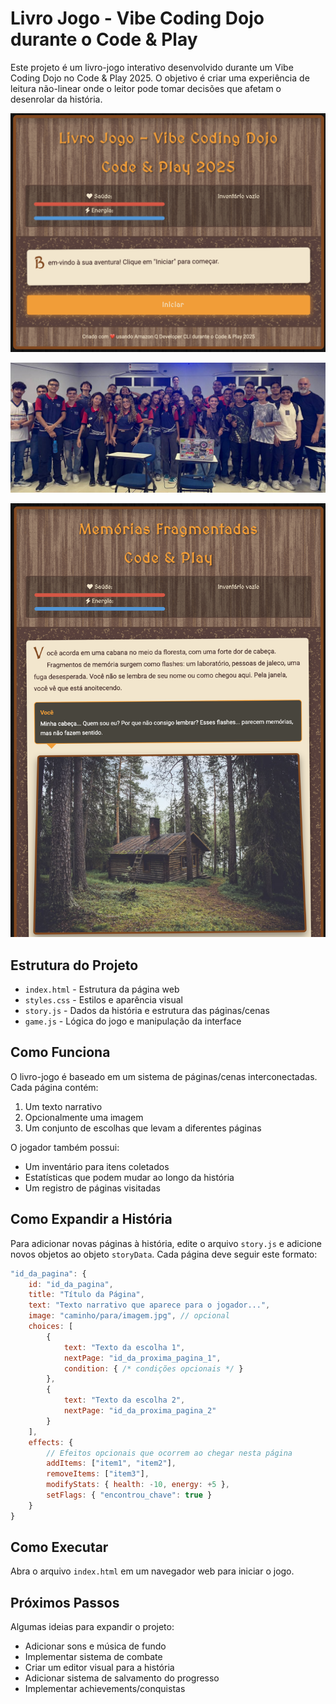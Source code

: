 # Livro Jogo - Vibe Coding Dojo durante o Code & Play

Este projeto é um livro-jogo interativo desenvolvido durante um Vibe Coding Dojo no Code & Play 2025. O objetivo é criar uma experiência de leitura não-linear onde o leitor pode tomar decisões que afetam o desenrolar da história.

![Início do jogo](images/start.png)

![Grupo](images/group.jpeg)

![Início do jogo](images/memories.png)

## Estrutura do Projeto

- `index.html` - Estrutura da página web
- `styles.css` - Estilos e aparência visual
- `story.js` - Dados da história e estrutura das páginas/cenas
- `game.js` - Lógica do jogo e manipulação da interface

## Como Funciona

O livro-jogo é baseado em um sistema de páginas/cenas interconectadas. Cada página contém:

1. Um texto narrativo
2. Opcionalmente uma imagem
3. Um conjunto de escolhas que levam a diferentes páginas

O jogador também possui:
- Um inventário para itens coletados
- Estatísticas que podem mudar ao longo da história
- Um registro de páginas visitadas

## Como Expandir a História

Para adicionar novas páginas à história, edite o arquivo `story.js` e adicione novos objetos ao objeto `storyData`. Cada página deve seguir este formato:

```javascript
"id_da_pagina": {
    id: "id_da_pagina",
    title: "Título da Página",
    text: "Texto narrativo que aparece para o jogador...",
    image: "caminho/para/imagem.jpg", // opcional
    choices: [
        {
            text: "Texto da escolha 1",
            nextPage: "id_da_proxima_pagina_1",
            condition: { /* condições opcionais */ }
        },
        {
            text: "Texto da escolha 2",
            nextPage: "id_da_proxima_pagina_2"
        }
    ],
    effects: {
        // Efeitos opcionais que ocorrem ao chegar nesta página
        addItems: ["item1", "item2"],
        removeItems: ["item3"],
        modifyStats: { health: -10, energy: +5 },
        setFlags: { "encontrou_chave": true }
    }
}
```

## Como Executar

Abra o arquivo `index.html` em um navegador web para iniciar o jogo.

## Próximos Passos

Algumas ideias para expandir o projeto:
- Adicionar sons e música de fundo
- Implementar sistema de combate
- Criar um editor visual para a história
- Adicionar sistema de salvamento do progresso
- Implementar achievements/conquistas
